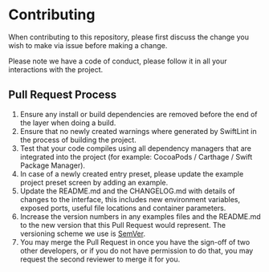 # Contributing

When contributing to this repository, please first discuss the change you wish to make via issue before making a change. 

Please note we have a code of conduct, please follow it in all your interactions with the project.

## Pull Request Process

1. Ensure any install or build dependencies are removed before the end of the layer when doing a 
   build.
2. Ensure that no newly created warnings where generated by SwiftLint in the process of building the project.
3. Test that your code compiles using all dependency managers that are integrated into the project (for example: CocoaPods / Carthage / Swift Package Manager).
4. In case of a newly created entry preset, please update the example project preset screen by adding an example.
5. Update the README.md and the CHANGELOG.md with details of changes to the interface, this includes new environment 
   variables, exposed ports, useful file locations and container parameters.
6. Increase the version numbers in any examples files and the README.md to the new version that this
   Pull Request would represent. The versioning scheme we use is [SemVer](http://semver.org/).
7. You may merge the Pull Request in once you have the sign-off of two other developers, or if you 
   do not have permission to do that, you may request the second reviewer to merge it for you.
